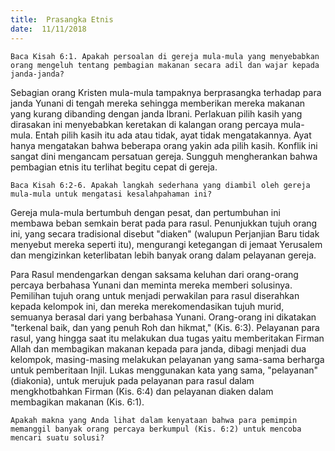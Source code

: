 ```yaml
---
title:  Prasangka Etnis
date:  11/11/2018
---
```


`Baca Kisah 6:1. Apakah persoalan di gereja mula-mula yang menyebabkan orang mengeluh tentang pembagian makanan secara adil dan wajar kepada janda-janda?`

Sebagian orang Kristen mula-mula tampaknya berprasangka terhadap para janda Yunani di tengah mereka sehingga memberikan mereka makanan yang kurang dibanding dengan janda Ibrani. Perlakuan pilih kasih yang dirasakan ini menyebabkan keretakan di kalangan orang percaya mula-mula. Entah pilih kasih itu ada atau tidak, ayat tidak mengatakannya. Ayat hanya mengatakan bahwa beberapa orang yakin ada pilih kasih. Konflik ini sangat dini mengancam persatuan gereja. Sungguh mengherankan bahwa pembagian etnis itu terlihat begitu cepat di gereja.

`Baca Kisah 6:2-6. Apakah langkah sederhana yang diambil oleh gereja mula-mula untuk mengatasi kesalahpahaman ini?`

Gereja mula-mula bertumbuh dengan pesat, dan pertumbuhan ini membawa beban semkain berat pada para rasul. Penunjukkan tujuh orang ini, yang secara tradisional disebut "diaken" (walupun Perjanjian Baru tidak menyebut mereka seperti itu), mengurangi ketegangan di jemaat Yerusalem dan mengizinkan keterlibatan lebih banyak orang dalam pelayanan gereja.

Para Rasul mendengarkan dengan saksama keluhan dari orang-orang percaya berbahasa Yunani dan meminta mereka memberi solusinya. Pemilihan tujuh orang untuk menjadi perwakilan para rasul diserahkan kepada kelompok ini, dan mereka merekomendasikan tujuh murid, semuanya berasal dari yang berbahasa Yunani. Orang-orang ini dikatakan "terkenal baik, dan yang penuh Roh dan hikmat," (Kis. 6:3). Pelayanan para rasul, yang hingga saat itu melakukan dua tugas yaitu memberitakan Firman Allah dan membagikan makanan kepada para janda, dibagi menjadi dua kelompok, masing-masing melakukan pelayanan yang sama-sama berharga untuk pemberitaan Injil. Lukas menggunakan kata yang sama, "pelayanan" (diakonia), untuk merujuk pada pelayanan para rasul dalam mengkhotbahkan Firman (Kis. 6:4) dan pelayanan diaken dalam membagikan makanan (Kis. 6:1).

`Apakah makna yang Anda lihat dalam kenyataan bahwa para pemimpin memanggil banyak orang percaya berkumpul (Kis. 6:2) untuk mencoba mencari suatu solusi?`
